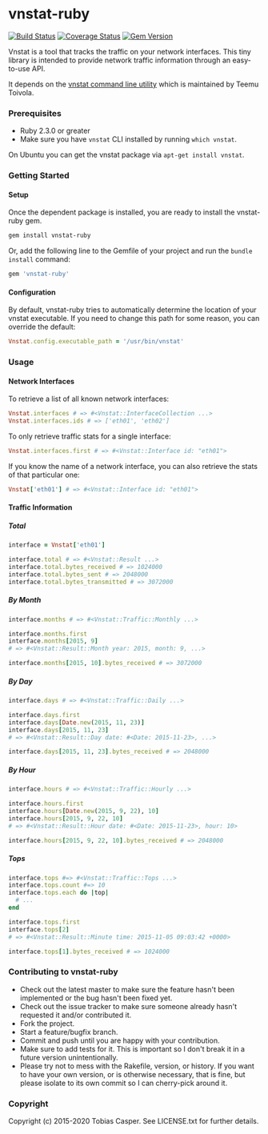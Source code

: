 # vnstat-ruby

[![Build Status](https://travis-ci.org/tlux/vnstat-ruby.svg?branch=master)](https://travis-ci.org/tlux/vnstat-ruby)
[![Coverage Status](https://coveralls.io/repos/github/tlux/vnstat-ruby/badge.svg?branch=master)](https://coveralls.io/github/tlux/vnstat-ruby?branch=master)
[![Gem Version](https://badge.fury.io/rb/vnstat-ruby.svg)](https://badge.fury.io/rb/vnstat-ruby)

Vnstat is a tool that tracks the traffic on your network interfaces.
This tiny library is intended to provide network traffic information
through an easy-to-use API.

It depends on the
[vnstat command line utility](http://humdi.net/vnstat/) which is
maintained by Teemu Toivola.

### Prerequisites

* Ruby 2.3.0 or greater
* Make sure you have `vnstat` CLI installed by running `which vnstat`.

On Ubuntu you can get the vnstat package via `apt-get install vnstat`.

### Getting Started

#### Setup

Once the dependent package is installed, you are ready to install the
vnstat-ruby gem.

```bash
gem install vnstat-ruby
```

Or, add the following line to the Gemfile of your project and run the
`bundle install` command:

```ruby
gem 'vnstat-ruby'
```

#### Configuration

By default, vnstat-ruby tries to automatically determine the location of your
vnstat executable. If you need to change this path for some reason, you can
override the default:

```ruby
Vnstat.config.executable_path = '/usr/bin/vnstat'
```

### Usage

#### Network Interfaces

To retrieve a list of all known network interfaces:

```ruby
Vnstat.interfaces # => #<Vnstat::InterfaceCollection ...>
Vnstat.interfaces.ids # => ['eth01', 'eth02']
```

To only retrieve traffic stats for a single interface:

```ruby
Vnstat.interfaces.first # => #<Vnstat::Interface id: "eth01">
```

If you know the name of a network interface, you can also retrieve the
stats of that particular one:

```ruby
Vnstat['eth01'] # => #<Vnstat::Interface id: "eth01">
```

#### Traffic Information

##### Total

```ruby
interface = Vnstat['eth01']
```

```ruby
interface.total # => #<Vnstat::Result ...>
interface.total.bytes_received # => 1024000
interface.total.bytes_sent # => 2048000
interface.total.bytes_transmitted # => 3072000
```

##### By Month

```ruby
interface.months # => #<Vnstat::Traffic::Monthly ...>
```

```ruby
interface.months.first
interface.months[2015, 9]
# => #<Vnstat::Result::Month year: 2015, month: 9, ...>
```

```ruby
interface.months[2015, 10].bytes_received # => 3072000
```

##### By Day

```ruby
interface.days # => #<Vnstat::Traffic::Daily ...>
```

```ruby
interface.days.first
interface.days[Date.new(2015, 11, 23)]
interface.days[2015, 11, 23]
# => #<Vnstat::Result::Day date: #<Date: 2015-11-23>, ...>
```

```ruby
interface.days[2015, 11, 23].bytes_received # => 2048000
```

##### By Hour

```ruby
interface.hours # => #<Vnstat::Traffic::Hourly ...>
```

```ruby
interface.hours.first
interface.hours[Date.new(2015, 9, 22), 10]
interface.hours[2015, 9, 22, 10]
# => #<Vnstat::Result::Hour date: #<Date: 2015-11-23>, hour: 10>
```

```ruby
interface.hours[2015, 9, 22, 10].bytes_received # => 2048000
```

##### Tops

```ruby
interface.tops #=> #<Vnstat::Traffic::Tops ...>
interface.tops.count #=> 10
interface.tops.each do |top|
  # ...
end
```

```ruby
interface.tops.first
interface.tops[2]
# => #<Vnstat::Result::Minute time: 2015-11-05 09:03:42 +0000>
```

```ruby
interface.tops[1].bytes_received # => 1024000
```

### Contributing to vnstat-ruby

* Check out the latest master to make sure the feature hasn't been implemented
  or the bug hasn't been fixed yet.
* Check out the issue tracker to make sure someone already hasn't requested it
  and/or contributed it.
* Fork the project.
* Start a feature/bugfix branch.
* Commit and push until you are happy with your contribution.
* Make sure to add tests for it. This is important so I don't break it in a
  future version unintentionally.
* Please try not to mess with the Rakefile, version, or history. If you want to
  have your own version, or is otherwise necessary, that is fine, but please
  isolate to its own commit so I can cherry-pick around it.

### Copyright

Copyright (c) 2015-2020 Tobias Casper. See LICENSE.txt for further details.
